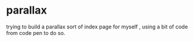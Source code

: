 parallax
========

trying to build a parallax sort of index page for myself , using a bit of code from code pen to do so.
